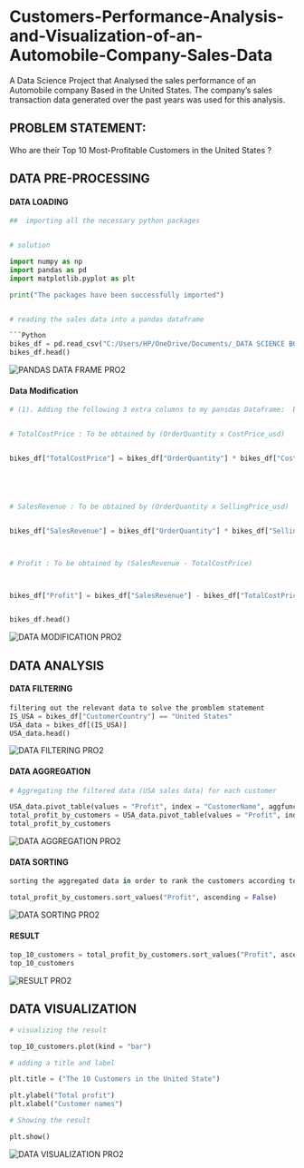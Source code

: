 # Customers-Performance-Analysis-and-Visualization-of-an-Automobile-Company-Sales-Data
 A Data Science Project that Analysed  the sales performance of an Automobile company Based in the United States. The company’s sales transaction data generated over the past years was used for this  analysis.

 ## PROBLEM STATEMENT:  
 Who are their Top 10 Most-Profitable Customers  in the United States ?
 ## DATA PRE-PROCESSING 
 #### DATA LOADING
 ```Python
##  importing all the necessary python packages


# solution 

import numpy as np 
import pandas as pd 
import matplotlib.pyplot as plt

print("The packages have been successfully imported")


# reading the sales data into a pandas dataframe

```Python
bikes_df = pd.read_csv("C:/Users/HP/OneDrive/Documents/_DATA SCIENCE BOOK CAMP TRANINIG/DATA SET/bikes.csv")
bikes_df.head()
```




![PANDAS DATA FRAME PRO2](https://github.com/user-attachments/assets/1b6aa9d7-36af-4c1d-9419-054771280bfc)



####  Data Modification


```Python
# (1). Adding the following 3 extra columns to my pansdas Dataframe:  bikes_df


# TotalCostPrice : To be obtained by (OrderQuantity x CostPrice_usd)


bikes_df["TotalCostPrice"] = bikes_df["OrderQuantity"] * bikes_df["CostPrice_usd"] 





# SalesRevenue : To be obtained by (OrderQuantity x SellingPrice_usd)


bikes_df["SalesRevenue"] = bikes_df["OrderQuantity"] * bikes_df["SellingPrice_usd"] 



# Profit : To be obtained by (SalesRevenue - TotalCostPrice)



bikes_df["Profit"] = bikes_df["SalesRevenue"] - bikes_df["TotalCostPrice"]


bikes_df.head()
```


![DATA MODIFICATION PRO2](https://github.com/user-attachments/assets/2610eb5e-0c1f-417d-9473-c8ba47d7de0a)

## DATA ANALYSIS
#### DATA FILTERING
```Python
filtering out the relevant data to solve the promblem statement
IS_USA = bikes_df["CustomerCountry"] == "United States"
USA_data = bikes_df[(IS_USA)]
USA_data.head()
```


![DATA FILTERING PRO2](https://github.com/user-attachments/assets/45b7a6f5-9e74-4f6d-a9a2-5c524dd42a3e)

#### DATA AGGREGATION

```Python
# Aggregating the filtered data (USA sales data) for each customer

USA_data.pivot_table(values = "Profit", index = "CustomerName", aggfunc =np.sum)
total_profit_by_customers = USA_data.pivot_table(values = "Profit", index = "CustomerName", aggfunc =np.sum)
total_profit_by_customers
```



![DATA AGGREGATION PRO2](https://github.com/user-attachments/assets/8cc9b7db-5306-40d6-a76a-bcd64272e201)

#### DATA SORTING
```Python
sorting the aggregated data in order to rank the customers according to top profit

total_profit_by_customers.sort_values("Profit", ascending = False)
```


![DATA SORTING PRO2](https://github.com/user-attachments/assets/313ccc64-0c3c-4882-90b3-29cea4ce9f24)

#### RESULT
```Python
top_10_customers = total_profit_by_customers.sort_values("Profit", ascending = False).head(10)
top_10_customers
```

![RESULT PRO2](https://github.com/user-attachments/assets/d9f59813-d400-4f32-8776-5d30350dff22)


## DATA VISUALIZATION

```Python
# visualizing the result

top_10_customers.plot(kind = "bar")

# adding a title and label

plt.title = ("The 10 Customers in the United State")

plt.ylabel("Total profit")
plt.xlabel("Customer names")

# Showing the result

plt.show()

```

![DATA VISUALIZATION PRO2](https://github.com/user-attachments/assets/32d839d4-a563-458a-9321-65e9d59f629a)


```

```











